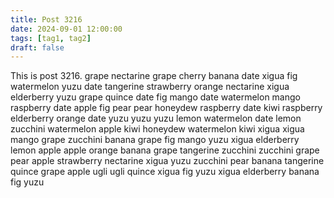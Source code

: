 ```yaml
---
title: Post 3216
date: 2024-09-01 12:00:00
tags: [tag1, tag2]
draft: false
---
```

This is post 3216.
grape
nectarine
grape
cherry
banana
date
xigua
fig
watermelon
yuzu
date
tangerine
strawberry
orange
nectarine
xigua
elderberry
yuzu
grape
quince
date
fig
mango
date
watermelon
mango
raspberry
date
apple
fig
pear
pear
honeydew
raspberry
date
kiwi
raspberry
elderberry
orange
date
yuzu
yuzu
yuzu
lemon
watermelon
date
lemon
zucchini
watermelon
apple
kiwi
honeydew
watermelon
kiwi
xigua
xigua
mango
grape
zucchini
banana
grape
fig
mango
yuzu
xigua
elderberry
lemon
apple
apple
orange
banana
grape
tangerine
zucchini
zucchini
grape
pear
apple
strawberry
nectarine
xigua
yuzu
zucchini
pear
banana
tangerine
quince
grape
apple
ugli
ugli
quince
xigua
fig
yuzu
xigua
elderberry
banana
fig
yuzu
